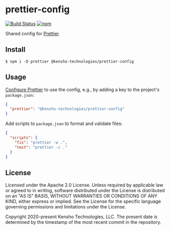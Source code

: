 # prettier-config

[![Build Status](https://img.shields.io/github/workflow/status/kensho-technologies/prettier-config/test/master)](https://github.com/kensho-technologies/prettier-config/actions)
[![npm](https://img.shields.io/npm/v/@kensho-technologies/prettier-config.svg)](https://npm.im/@kensho-technologies/prettier-config)

Shared config for [Prettier](https://prettier.io).

## Install

```console
$ npm i -D prettier @kensho-technologies/prettier-config
```

## Usage

[Configure Prettier](https://prettier.io/docs/en/configuration.html#sharing-configurations) to use the config, e.g., by adding a key to the project's `package.json`:

```json
{
  "prettier": "@kensho-technologies/prettier-config"
}
```

Add scripts to `package.json` to format and validate files:

```json
{
  "scripts": {
    "fix": "prettier -w .",
    "test": "prettier -c ."
  }
}
```

## License

Licensed under the Apache 2.0 License. Unless required by applicable law or agreed to in writing, software distributed under the License is distributed on an "AS IS" BASIS, WITHOUT WARRANTIES OR CONDITIONS OF ANY KIND, either express or implied. See the License for the specific language governing permissions and limitations under the License.

Copyright 2020-present Kensho Technologies, LLC. The present date is determined by the timestamp of the most recent commit in the repository.
